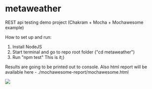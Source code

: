 # metaweather
REST api testing demo project (Chakram + Mocha + Mochawesome example)

How to set up and run:
1. Install NodeJS 
2. Start terminal and go to repo root folder ("cd metaweather")
3. Run "npm test"
This is it;)

Results are going to be printed out to console. Also html report will be available here - ./mochawesome-report/mochawesome.html

![](https://github.com/arustamov/metaweather/blob/master/metaweather.gif)
